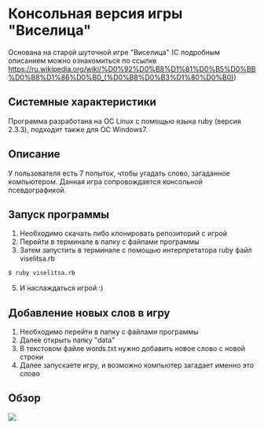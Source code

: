 # Консольная версия игры "Виселица"
Основана на старой шуточной игре "Виселица" (С подробным описанием можно ознакомиться по ссылке https://ru.wikipedia.org/wiki/%D0%92%D0%B8%D1%81%D0%B5%D0%BB%D0%B8%D1%86%D0%B0_(%D0%B8%D0%B3%D1%80%D0%B0))

## Системные характеристики
Программа разработана на ОС Linux с помощью языка ruby (версия 2.3.3), подходит также для ОС Windows7.

## Описание
У пользователя есть 7 попыток, чтобы угадать слово, загаданное компьютером.
Данная игра сопровождается консольной псевдографикой.

## Запуск программы
1. Необходимо скачать либо клонировать репозиторий с игрой
2. Перейти в терминале в папку с файлами программы
3. Затем запустить в терминале с помощью интерпретатора ruby файл viselitsa.rb
```bash
$ ruby viselitsa.rb
```
5. И наслаждаться игрой :)

## Добавление новых слов в игру
1. Необходимо перейти в папку с файлами программы
2. Далее открыть папку "data"
3. В текстовом файле words.txt нужно добавить новое слово с новой строки 
4. Далее запускаете игру, и возможно компьютер загадает именно это слово

## Обзор
![](https://wmpics.pics/di-YGO1.gif)
